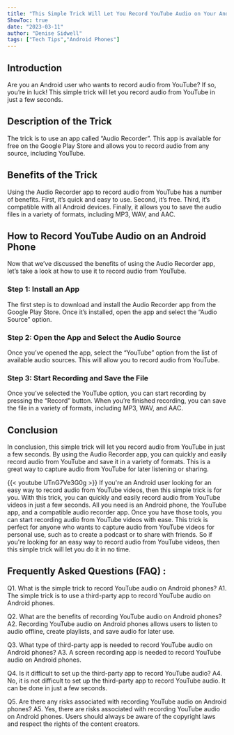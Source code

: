 ```yaml
---
title: "This Simple Trick Will Let You Record YouTube Audio on Your Android Phone in Seconds!"
ShowToc: true 
date: "2023-03-11"
author: "Denise Sidwell" 
tags: ["Tech Tips","Android Phones"]
---
```

## Introduction

Are you an Android user who wants to record audio from YouTube? If so, you’re in luck! This simple trick will let you record audio from YouTube in just a few seconds. 

## Description of the Trick

The trick is to use an app called “Audio Recorder”. This app is available for free on the Google Play Store and allows you to record audio from any source, including YouTube. 

## Benefits of the Trick

Using the Audio Recorder app to record audio from YouTube has a number of benefits. First, it’s quick and easy to use. Second, it’s free. Third, it’s compatible with all Android devices. Finally, it allows you to save the audio files in a variety of formats, including MP3, WAV, and AAC. 

## How to Record YouTube Audio on an Android Phone

Now that we’ve discussed the benefits of using the Audio Recorder app, let’s take a look at how to use it to record audio from YouTube. 

### Step 1: Install an App

The first step is to download and install the Audio Recorder app from the Google Play Store. Once it’s installed, open the app and select the “Audio Source” option. 

### Step 2: Open the App and Select the Audio Source

Once you’ve opened the app, select the “YouTube” option from the list of available audio sources. This will allow you to record audio from YouTube. 

### Step 3: Start Recording and Save the File

Once you’ve selected the YouTube option, you can start recording by pressing the “Record” button. When you’re finished recording, you can save the file in a variety of formats, including MP3, WAV, and AAC. 

## Conclusion

In conclusion, this simple trick will let you record audio from YouTube in just a few seconds. By using the Audio Recorder app, you can quickly and easily record audio from YouTube and save it in a variety of formats. This is a great way to capture audio from YouTube for later listening or sharing.

{{< youtube UTnG7Ve3G0g >}} 
If you're an Android user looking for an easy way to record audio from YouTube videos, then this simple trick is for you. With this trick, you can quickly and easily record audio from YouTube videos in just a few seconds. All you need is an Android phone, the YouTube app, and a compatible audio recorder app. Once you have those tools, you can start recording audio from YouTube videos with ease. This trick is perfect for anyone who wants to capture audio from YouTube videos for personal use, such as to create a podcast or to share with friends. So if you're looking for an easy way to record audio from YouTube videos, then this simple trick will let you do it in no time.

## Frequently Asked Questions (FAQ) :
Q1. What is the simple trick to record YouTube audio on Android phones?
A1. The simple trick is to use a third-party app to record YouTube audio on Android phones.

Q2. What are the benefits of recording YouTube audio on Android phones?
A2. Recording YouTube audio on Android phones allows users to listen to audio offline, create playlists, and save audio for later use.

Q3. What type of third-party app is needed to record YouTube audio on Android phones?
A3. A screen recording app is needed to record YouTube audio on Android phones.

Q4. Is it difficult to set up the third-party app to record YouTube audio?
A4. No, it is not difficult to set up the third-party app to record YouTube audio. It can be done in just a few seconds.

Q5. Are there any risks associated with recording YouTube audio on Android phones?
A5. Yes, there are risks associated with recording YouTube audio on Android phones. Users should always be aware of the copyright laws and respect the rights of the content creators.


